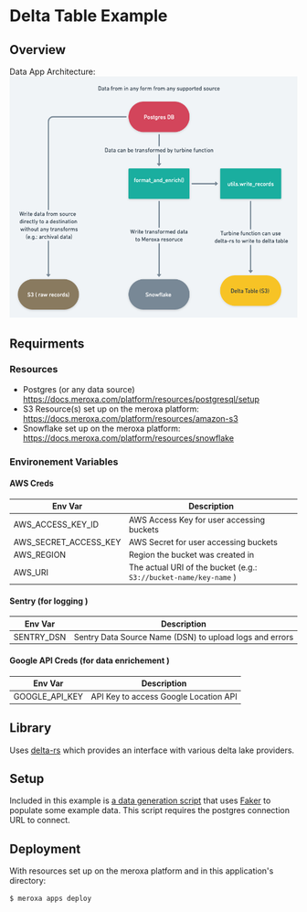 
# Delta Table Example 

## Overview 

Data App Architecture: 
![Data App Architecture](/delta-table/img/arch.png)

## Requirments 
### Resources
- Postgres (or any data source) https://docs.meroxa.com/platform/resources/postgresql/setup
- S3 Resource(s) set up on the meroxa platform: https://docs.meroxa.com/platform/resources/amazon-s3
- Snowflake set up on the meroxa platform: https://docs.meroxa.com/platform/resources/snowflake


### Environement Variables
#### AWS Creds
| Env Var        | Description          
| ------------- |-------------|
| AWS_ACCESS_KEY_ID      | AWS Access Key for user accessing buckets   |
| AWS_SECRET_ACCESS_KEY     | AWS Secret for user accessing buckets      |  
| AWS_REGION | Region the bucket was created in     |  
| AWS_URI | The actual URI of the bucket (e.g.: ```S3://bucket-name/key-name``` )

#### Sentry (for logging )
| Env Var        | Description          
| ------------- |-------------|
| SENTRY_DSN      | Sentry Data Source Name (DSN) to upload logs and errors   |


#### Google API Creds (for data enrichement )
| Env Var        | Description          
| ------------- |-------------|
| GOOGLE_API_KEY      | API Key to access Google Location API   |

## Library
Uses [delta-rs](https://github.com/delta-io/delta-rs) which provides an interface with various delta lake providers. 


## Setup 
Included in this example is [a data generation script](/delta-table/scripts/data_generation.py) that uses [Faker](https://github.com/joke2k/faker) to populate some example data. This script requires the postgres connection URL to connect. 

## Deployment
With resources set up on the meroxa platform and in this application's directory:

``` bash
$ meroxa apps deploy 
```